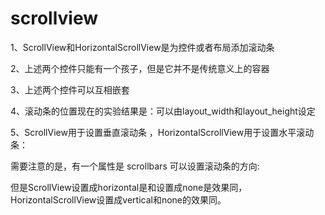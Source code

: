 # scrollview

1、ScrollView和HorizontalScrollView是为控件或者布局添加滚动条

2、上述两个控件只能有一个孩子，但是它并不是传统意义上的容器

3、上述两个控件可以互相嵌套

4、滚动条的位置现在的实验结果是：可以由layout_width和layout_height设定

5、ScrollView用于设置垂直滚动条
，HorizontalScrollView用于设置水平滚动条：

需要注意的是，有一个属性是    scrollbars 可以设置滚动条的方向:

但是ScrollView设置成horizontal是和设置成none是效果同，HorizontalScrollView设置成vertical和none的效果同。
